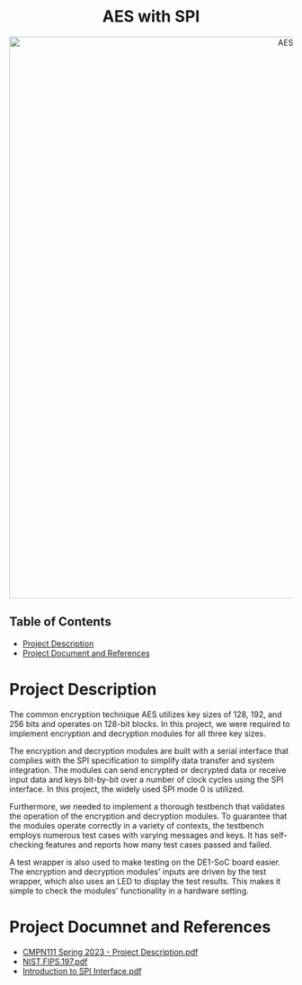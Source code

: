 <h1 align="center"> AES with SPI </h1>

<div align="center"><img src="https://media.geeksforgeeks.org/wp-content/uploads/20200427214520/AES1.png" alt="AES logo" width="1000px"></div>

## Table of Contents

* [Project Description](#Project-Description)
* [Project Document and References](#Project-Document-and-References)

# Project Description

The common encryption technique AES utilizes key sizes of 128, 192, and 256 bits and operates on 128-bit blocks. In this project, we were required to implement encryption and decryption modules for all three key sizes.

The encryption and decryption modules are built with a serial interface that complies with the SPI specification to simplify data transfer and system integration. The modules can send encrypted or decrypted data or receive input data and keys bit-by-bit over a number of clock cycles using the SPI interface. In this project, the widely used SPI mode 0 is utilized.

Furthermore, we needed to implement a thorough testbench that validates the operation of the encryption and decryption modules. To guarantee that the modules operate correctly in a variety of contexts, the testbench employs numerous test cases with varying messages and keys. It has self-checking features and reports how many test cases passed and failed.

A test wrapper is also used to make testing on the DE1-SoC board easier. The encryption and decryption modules' inputs are driven by the test wrapper, which also uses an LED to display the test results. This makes it simple to check the modules' functionality in a hardware setting.

# Project Documnet and References
* [CMPN111 Spring 2023 - Project Description.pdf](https://github.com/AbdullahAyman02/AES-using-Verilog-HDL/files/12693709/CMPN111.Spring.2023.-.Project.Description.pdf)
* [NIST.FIPS.197.pdf](https://github.com/AbdullahAyman02/AES-using-Verilog-HDL/files/12693715/NIST.FIPS.197.pdf)
* [Introduction to SPI Interface.pdf](https://github.com/AbdullahAyman02/AES-using-Verilog-HDL/files/12693716/Introduction.to.SPI.Interface.pdf)
